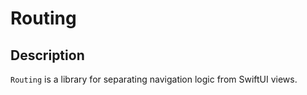 # Routing

## Description
`Routing` is a library for separating navigation logic from SwiftUI views.

